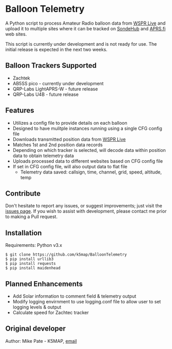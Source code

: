 
# Balloon Telemetry

A Python script to process Amateur Radio balloon data from [WSPR Live](https://wspr.live/)  and upload it to multiple sites where it can be tracked on [SondeHub](https://amateur.sondehub.org/) and [APRS.fi](https://aprs.fi/) web sites.

This script is currently under development and is not ready for use.  The initial release is expected in the next two weeks.

## Balloon Trackers Supported

* Zachtek
* AB5SS pico - currently under development
* QRP-Labs LightAPRS-W - future release
* QRP-Labs U4B - future release

## Features

* Utilizes a config file to provide details on each balloon
* Designed to have mulitple instances running using a single CFG config file
* Downloads transmitted position data from [WSPR Live](https://wspr.live/) 
* Matches 1st and 2nd position data records
* Depending on which tracker is selected, will decode data within position data to obtain telemetry data
* Uploads processed data to different websites based on CFG config file
* If set in CFG config file, will also output data to flat file
  - Telemetry data saved:  callsign, time, channel, grid, speed, altitude, temp 

## Contribute

Don't hesitate to report any issues, or suggest improvements; just visit the [issues page](https://github.com/k5map/BalloonTelemetry/issues).
If you wish to assist with development, please contact me prior to making a Pull request.

## Installation

Requirements: Python v3.x

    $ git clone https://github.com/k5map/BalloonTelemetry 
    $ pip install urllib3
    $ pip install requests
    $ pip install maidenhead

## Planned Enhancements

* Add Solar information to comment field & telemetry output
* Modify logging envirnment to use logging.conf file to allow user to set logging levels & output
* Calculate speed for Zachtec tracker 

## Original developer

Author: Mike Pate - K5MAP, [email](mailto:k5map@arrl.net?subject=[GitHub]BalloonTracker)
